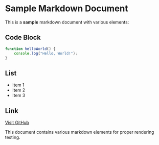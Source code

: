 # Sample Markdown Document

This is a **sample** markdown document with various elements:

## Code Block

```javascript
function helloWorld() {
    console.log("Hello, World!");
}
```

## List

- Item 1
- Item 2
- Item 3

## Link

[Visit GitHub](https://github.com)

This document contains various markdown elements for proper rendering testing.
